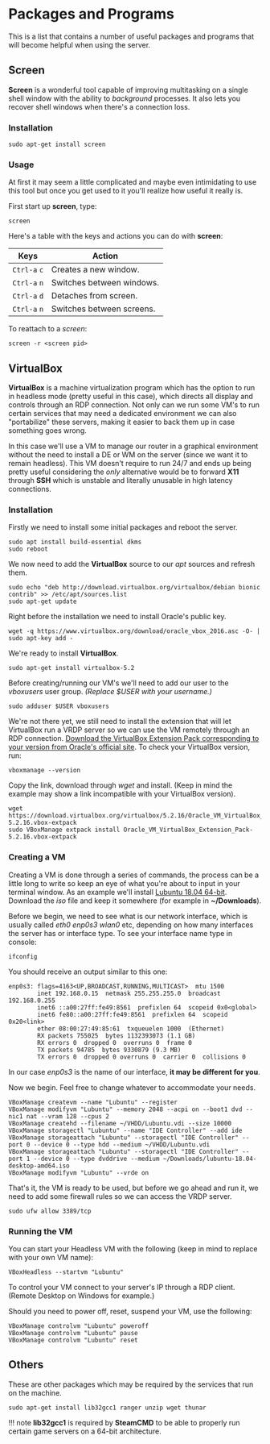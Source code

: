 # Packages and Programs

This is a list that contains a number of useful packages and programs that will become helpful when using the server.

## Screen

**Screen** is a wonderful tool capable of improving multitasking on a single shell window with the ability to *background* processes. It also lets you recover shell windows when there's a connection loss.

### Installation

    sudo apt-get install screen

### Usage

At first it may seem a little complicated and maybe even intimidating to use this tool but once you get used to it you'll realize how useful it really is.

First start up **screen**, type:

    screen

Here's a table with the keys and actions you can do with **screen**:

| Keys         | Action                    |
|--------------|---------------------------|
| `Ctrl-a` `c` | Creates a new window.     |
| `Ctrl-a` `n` | Switches between windows. |
| `Ctrl-a` `d` | Detaches from screen.     |
| `Ctrl-a` `n` | Switches between screens. |

To reattach to a *screen*:

    screen -r <screen pid>

## VirtualBox

**VirtualBox** is a machine virtualization program which has the option to run in headless mode (pretty useful in this case), which directs all display and controls through an RDP connection. Not only can we run some VM's to run certain services that may need a dedicated environment we can also "portabilize" these servers, making it easier to back them up in case something goes wrong.

In this case we'll use a VM to manage our router in a graphical environment without the need to install a DE or WM on the server (since we want it to remain headless). This VM doesn't require to run 24/7 and ends up being pretty useful considering the *only* alternative would be to forward **X11** through **SSH** which is unstable and literally unusable in high latency connections.

### Installation

Firstly we need to install some initial packages and reboot the server.

    sudo apt install build-essential dkms
    sudo reboot

We now need to add the **VirtualBox** source to our *apt* sources and refresh them.

    sudo echo "deb http://download.virtualbox.org/virtualbox/debian bionic contrib" >> /etc/apt/sources.list
    sudo apt-get update

Right before the installation we need to install Oracle's public key.

    wget -q https://www.virtualbox.org/download/oracle_vbox_2016.asc -O- | sudo apt-key add -

We're ready to install **VirtualBox**.

    sudo apt-get install virtualbox-5.2

Before creating/running our VM's we'll need to add our user to the *vboxusers* user group. *(Replace $USER with your username.)*

    sudo adduser $USER vboxusers

We're not there yet, we still need to install the extension that will let VirtualBox run a VRDP server so we can use the VM remotely through an RDP connection. [Download the VirtualBox Extension Pack corresponding to your version from Oracle's official site](https://download.virtualbox.org/virtualbox/). To check your VirtualBox version, run:

    vboxmanage --version

Copy the link, download through *wget* and install. (Keep in mind the example may show a link incompatible with your VirtualBox version).

    wget https://download.virtualbox.org/virtualbox/5.2.16/Oracle_VM_VirtualBox_Extension_Pack-5.2.16.vbox-extpack
    sudo VBoxManage extpack install Oracle_VM_VirtualBox_Extension_Pack-5.2.16.vbox-extpack

### Creating a VM

Creating a VM is done through a series of commands, the process can be a little long to write so keep an eye of what you're about to input in your terminal window. As an example we'll install [Lubuntu 18.04 64-bit](https://lubuntu.net/downloads/). Download the *iso* file and keep it somewhere (for example in **~/Downloads**).

Before we begin, we need to see what is our network interface, which is usually called *eth0 enp0s3 wlan0* etc, depending on how many interfaces the server has or interface type. To see your interface name type in console:

    ifconfig

You should receive an output similar to this one:

    enp0s3: flags=4163<UP,BROADCAST,RUNNING,MULTICAST>  mtu 1500
            inet 192.168.0.15  netmask 255.255.255.0  broadcast 192.168.0.255
            inet6 ::a00:27ff:fe49:8561  prefixlen 64  scopeid 0x0<global>
            inet6 fe80::a00:27ff:fe49:8561  prefixlen 64  scopeid 0x20<link>
            ether 08:00:27:49:85:61  txqueuelen 1000  (Ethernet)
            RX packets 755025  bytes 1132393073 (1.1 GB)
            RX errors 0  dropped 0  overruns 0  frame 0
            TX packets 94785  bytes 9330879 (9.3 MB)
            TX errors 0  dropped 0 overruns 0  carrier 0  collisions 0

In our case *enp0s3* is the name of our interface, **it may be different for you**.

Now we begin. Feel free to change whatever to accommodate your needs.

    VBoxManage createvm --name "Lubuntu" --register
    VBoxManage modifyvm "Lubuntu" --memory 2048 --acpi on --boot1 dvd --nic1 nat --vram 128 --cpus 2
    VBoxManage createhd --filename ~/VHDD/Lubuntu.vdi --size 10000
    VBoxManage storagectl "Lubuntu" --name "IDE Controller" --add ide
    VBoxManage storageattach "Lubuntu" --storagectl "IDE Controller" --port 0 --device 0 --type hdd --medium ~/VHDD/Lubuntu.vdi
    VBoxManage storageattach "Lubuntu" --storagectl "IDE Controller" --port 1 --device 0 --type dvddrive --medium ~/Downloads/lubuntu-18.04-desktop-amd64.iso
    VBoxManage modifyvm "Lubuntu" --vrde on

That's it, the VM is ready to be used, but before we go ahead and run it, we need to add some firewall rules so we can access the VRDP server.

    sudo ufw allow 3389/tcp

### Running the VM

You can start your Headless VM with the following (keep in mind to replace with your own VM name):

    VBoxHeadless --startvm "Lubuntu"

To control your VM connect to your server's IP through a RDP client. (Remote Desktop on Windows for example.)

Should you need to power off, reset, suspend your VM, use the following:

    VBoxManage controlvm "Lubuntu" poweroff
    VBoxManage controlvm "Lubuntu" pause
    VBoxManage controlvm "Lubuntu" reset

## Others

These are other packages which may be required by the services that run on the machine.

    sudo apt-get install lib32gcc1 ranger unzip wget thunar

!!! note
     **lib32gcc1** is required by **SteamCMD** to be able to properly run certain game servers on a 64-bit architecture.
